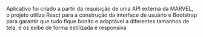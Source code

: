 Aplicativo foi criado a partir da requisição de uma API externa da MARVEL, o projeto utiliza React para a construção da interface de usuário e Bootstrap  para garantir que tudo fique bonito e adaptável a diferentes tamanhos de tela, e os exibe de forma estilizada e responsiva

